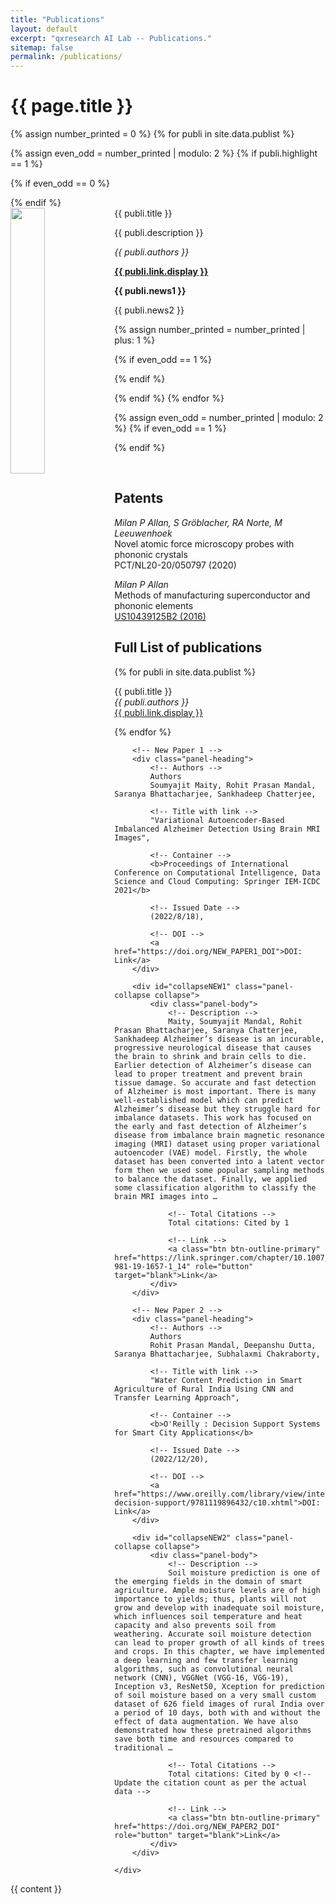 ```yaml
---
title: "Publications"
layout: default
excerpt: "qxresearch AI Lab -- Publications."
sitemap: false
permalink: /publications/
---
```


<h1>{{ page.title }}</h1>

{% assign number_printed = 0 %}
{% for publi in site.data.publist %}

{% assign even_odd = number_printed | modulo: 2 %}
{% if publi.highlight == 1 %}

{% if even_odd == 0 %}
<div class="row">
{% endif %}

<div class="col-sm-6 clearfix">
 <div class="well">
  <pubtit>{{ publi.title }}</pubtit>
  <img src="{{ site.url }}{{ site.baseurl }}/images/pubpic/{{ publi.image }}" class="img-responsive" width="33%" style="float: left" />
  <p>{{ publi.description }}</p>
  <p><em>{{ publi.authors }}</em></p>
  <p><strong><a href="{{ publi.link.url }}">{{ publi.link.display }}</a></strong></p>
  <p class="text-danger"><strong> {{ publi.news1 }}</strong></p>
  <p> {{ publi.news2 }}</p>
 </div>
</div>

{% assign number_printed = number_printed | plus: 1 %}

{% if even_odd == 1 %}
</div>
{% endif %}

{% endif %}
{% endfor %}

{% assign even_odd = number_printed | modulo: 2 %}
{% if even_odd == 1 %}
</div>
{% endif %}

<p> &nbsp; </p>


## Patents
<em>Milan P Allan, S Gröblacher, RA Norte, M Leeuwenhoek</em><br />Novel atomic force microscopy probes with phononic crystals<br /> PCT/NL20-20/050797 (2020)

<em>Milan P Allan</em><br /> Methods of manufacturing superconductor and phononic elements <br /> <a href="https://patents.google.com/patent/US10439125B2/en?inventor=Milan+ALLAN&oq=inventor:(Milan+ALLAN)">US10439125B2 (2016)</a>

## Full List of publications

{% for publi in site.data.publist %}

  {{ publi.title }} <br />
  <em>{{ publi.authors }} </em><br /><a href="{{ publi.link.url }}">{{ publi.link.display }}</a>

{% endfor %}


<div class="panel-group" id="accordion">
    <div class="panel panel-default">

        <!-- New Paper 1 -->
        <div class="panel-heading">
            <!-- Authors -->
            Authors
            Soumyajit Maity, Rohit Prasan Mandal, Saranya Bhattacharjee, Sankhadeep Chatterjee,

            <!-- Title with link -->
            "Variational Autoencoder-Based Imbalanced Alzheimer Detection Using Brain MRI Images",

            <!-- Container -->
            <b>Proceedings of International Conference on Computational Intelligence, Data Science and Cloud Computing: Springer IEM-ICDC 2021</b>

            <!-- Issued Date -->
            (2022/8/18),

            <!-- DOI -->
            <a href="https://doi.org/NEW_PAPER1_DOI">DOI: Link</a>
        </div>

        <div id="collapseNEW1" class="panel-collapse collapse">
            <div class="panel-body">
                <!-- Description -->
                Maity, Soumyajit Mandal, Rohit Prasan Bhattacharjee, Saranya Chatterjee, Sankhadeep Alzheimer’s disease is an incurable, progressive neurological disease that causes the brain to shrink and brain cells to die. Earlier detection of Alzheimer’s disease can lead to proper treatment and prevent brain tissue damage. So accurate and fast detection of Alzheimer is most important. There is many well-established model which can predict Alzheimer’s disease but they struggle hard for imbalance datasets. This work has focused on the early and fast detection of Alzheimer’s disease from imbalance brain magnetic resonance imaging (MRI) dataset using proper variational autoencoder (VAE) model. Firstly, the whole dataset has been converted into a latent vector form then we used some popular sampling methods to balance the dataset. Finally, we applied some classification algorithm to classify the brain MRI images into …

                <!-- Total Citations -->
                Total citations: Cited by 1

                <!-- Link -->
                <a class="btn btn-outline-primary" href="https://link.springer.com/chapter/10.1007/978-981-19-1657-1_14" role="button" target="blank">Link</a>
            </div>
        </div>

        <!-- New Paper 2 -->
        <div class="panel-heading">
            <!-- Authors -->
            Authors
            Rohit Prasan Mandal, Deepanshu Dutta, Saranya Bhattacharjee, Subhalaxmi Chakraborty,

            <!-- Title with link -->
            "Water Content Prediction in Smart Agriculture of Rural India Using CNN and Transfer Learning Approach",

            <!-- Container -->
            <b>O'Reilly : Decision Support Systems for Smart City Applications</b>

            <!-- Issued Date -->
            (2022/12/20),

            <!-- DOI -->
            <a href="https://www.oreilly.com/library/view/intelligent-decision-support/9781119896432/c10.xhtml">DOI: Link</a>
        </div>

        <div id="collapseNEW2" class="panel-collapse collapse">
            <div class="panel-body">
                <!-- Description -->
                Soil moisture prediction is one of the emerging fields in the domain of smart agriculture. Ample moisture levels are of high importance to yields; thus, plants will not grow and develop with inadequate soil moisture, which influences soil temperature and heat capacity and also prevents soil from weathering. Accurate soil moisture detection can lead to proper growth of all kinds of trees and crops. In this chapter, we have implemented a deep learning and few transfer learning algorithms, such as convolutional neural network (CNN), VGGNet (VGG‐16, VGG‐19), Inception v3, ResNet50, Xception for prediction of soil moisture based on a very small custom dataset of 626 field images of rural India over a period of 10 days, both with and without the effect of data augmentation. We have also demonstrated how these pretrained algorithms save both time and resources compared to traditional …

                <!-- Total Citations -->
                Total citations: Cited by 0 <!-- Update the citation count as per the actual data -->

                <!-- Link -->
                <a class="btn btn-outline-primary" href="https://doi.org/NEW_PAPER2_DOI" role="button" target="blank">Link</a>
            </div>
        </div>

    </div>
</div>


<div id="publications" class="col-sm-12">
  {{ content }}
</div>


